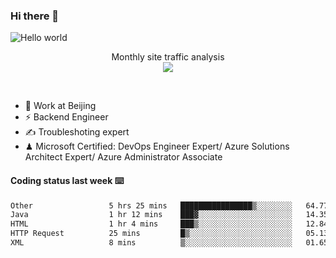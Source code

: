 ### Hi there 👋

<img src="https://raw.githubusercontent.com/sagar-viradiya/sagar-viradiya/master/resources/banner.png" alt="Hello world">
<p align="center"> 
 Monthly site traffic analysis <br/>
  <img src="https://profile-counter.glitch.me/youszoe/count.svg" />
</p>
<br/>

- 🍻 Work at Beijing 
- ⚡ Backend Engineer
- ✍️ Troubleshoting expert
- ♟  Microsoft Certified: DevOps Engineer Expert/ Azure Solutions Architect Expert/ Azure Administrator Associate

#### Coding status last week ⌨️

<!--START_SECTION:waka-->

```txt
Other                 5 hrs 25 mins   ████████████████▒░░░░░░░░   64.77 %
Java                  1 hr 12 mins    ███▓░░░░░░░░░░░░░░░░░░░░░   14.35 %
HTML                  1 hr 4 mins     ███▒░░░░░░░░░░░░░░░░░░░░░   12.84 %
HTTP Request          25 mins         █▒░░░░░░░░░░░░░░░░░░░░░░░   05.13 %
XML                   8 mins          ▒░░░░░░░░░░░░░░░░░░░░░░░░   01.65 %
```

<!--END_SECTION:waka-->

<br/>
<center><img src="http://ghchart.rshah.org/409ba5/yousazoe" alt="" /></center>


